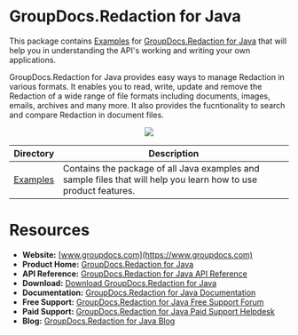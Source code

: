 # GroupDocs.Redaction for Java


This package contains [Examples](https://github.com/groupdocs-redaction/GroupDocs.Redaction-for-Java/tree/master/Examples) for [GroupDocs.Redaction for Java](https://products.groupdocs.com/redaction/java) that will help you in understanding the API's working and writing your own applications.

GroupDocs.Redaction for Java provides easy ways to manage Redaction in various formats. It enables you to read, write, update and remove the Redaction of a wide range of file formats including documents, images, emails, archives and many more. It also provides the fucntionality to search and compare Redaction in document files.

<p align="center">

  <a title="Download complete GroupDocs.Redaction for Java source code" href="https://github.com/groupdocs-redaction/GroupDocs.Redaction-for-Java/archive/master.zip">
	<img src="https://raw.github.com/AsposeExamples/java-examples-dashboard/master/images/downloadZip-Button-Large.png" />
  </a>
</p>

Directory | Description
--------- | -----------
[Examples](https://github.com/groupdocs-redaction/GroupDocs.Redaction-for-Java/tree/master/Examples)  | Contains the package of all Java examples and sample files that will help you learn how to use product features. 

#  Resources

+ **Website:** [www.groupdocs.com](https://www.groupdocs.com)
+ **Product Home:** [GroupDocs.Redaction for Java](https://products.groupdocs.com/redaction/java)
+ **API Reference:** [GroupDocs.Redaction for Java API Reference](https://apireference.groupdocs.com/java/redaction)
+ **Download:** [Download GroupDocs.Redaction for Java](https://artifact.groupdocs.com/repo/com/groupdocs/groupdocs-redaction/)
+ **Documentation:** [GroupDocs.Redaction for Java Documentation](https://docs.groupdocs.com/display/redactionjava/Home)
+ **Free Support:** [GroupDocs.Redaction for Java Free Support Forum](https://forum.groupdocs.com/c/redaction)
+ **Paid Support:** [GroupDocs.Redaction for Java Paid Support Helpdesk](https://helpdesk.groupdocs.com/)
+ **Blog:** [GroupDocs.Redaction for Java Blog](https://blog.groupdocs.com/category/groupdocs-redaction-product-family/)

